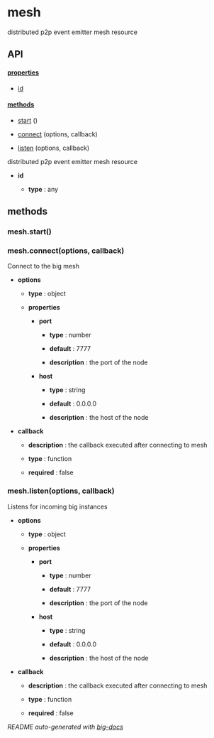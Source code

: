 # mesh

distributed p2p event emitter mesh resource

## API

#### [properties](#mesh-properties)

  - [id](#mesh-properties-id)


#### [methods](#mesh-methods)

  - [start](#mesh-methods-start) ()

  - [connect](#mesh-methods-connect) (options, callback)

  - [listen](#mesh-methods-listen) (options, callback)


distributed p2p event emitter mesh resource

- **id** 

  - **type** : any


<a name="mesh-methods"></a> 

## methods 

<a name="mesh-methods-start"></a> 

### mesh.start()

<a name="mesh-methods-connect"></a> 

### mesh.connect(options, callback)

Connect to the big mesh 

- **options** 

  - **type** : object

  - **properties**

    - **port** 

      - **type** : number

      - **default** : 7777

      - **description** : the port of the node

    - **host** 

      - **type** : string

      - **default** : 0.0.0.0

      - **description** : the host of the node

- **callback** 

  - **description** : the callback executed after connecting to mesh

  - **type** : function

  - **required** : false

<a name="mesh-methods-listen"></a> 

### mesh.listen(options, callback)

Listens for incoming big instances

- **options** 

  - **type** : object

  - **properties**

    - **port** 

      - **type** : number

      - **default** : 7777

      - **description** : the port of the node

    - **host** 

      - **type** : string

      - **default** : 0.0.0.0

      - **description** : the host of the node

- **callback** 

  - **description** : the callback executed after connecting to mesh

  - **type** : function

  - **required** : false


*README auto-generated with [big-docs](https://github.com/bigcompany/big/tree/master/resources/docs)*